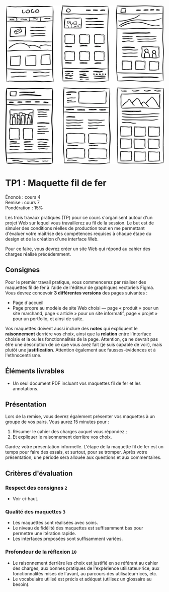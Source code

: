 ![Exemple d'une maquette fil de fer](exemple.webp)

# TP1 : Maquette fil de fer

Énoncé : cours 4 \
Remise : cours 7 \
Pondération : 15%

Les trois travaux pratiques (TP) pour ce cours s'organisent autour d'un projet Web sur lequel vous travaillerez au fil de la session. Le but est de simuler des conditions réelles de production tout en me permettant d'évaluer votre maîtrise des compétences requises à chaque étape du design et de la création d'une interface Web.

Pour ce faire, vous devrez créer un site Web qui répond au cahier des charges réalisé précédemment.

## Consignes

Pour le premier travail pratique, vous commencerez par réaliser des maquettes fil de fer à l'aide de l'éditeur de graphiques vectoriels Figma. Vous devrez concevoir **3 différentes versions** des pages suivantes : 

- Page d'accueil
- Page propre au modèle de site Web choisi — page « produit » pour un site marchand, page « article » pour un site informatif, page « projet » pour un portfolio, et ainsi de suite.

Vos maquettes doivent aussi inclure des **notes** qui expliquent le **raisonnement** derrière vos choix, ainsi que la **relation** entre l'interface choisie et la ou les fonctionnalités de la page. Attention, ça ne devrait pas être une description de ce que vous avez fait (je suis capable de voir), mais plutôt une **justification**. Attention également aux fausses-évidences et à l'ethnocentrisme.

## Éléments livrables

- Un seul document PDF incluant vos maquettes fil de fer et les annotations.

## Présentation

Lors de la remise, vous devrez également présenter vos maquettes à un groupe de vos pairs. Vous aurez 15 minutes pour : 

1. Résumer le cahier des charges auquel vous répondez ;
2. Et expliquer le raisonnement derrière vos choix. 

Gardez votre présentation informelle. L'étape de la maquette fil de fer est un temps pour faire des essais, et surtout, pour se tromper. Après votre présentation, une période sera allouée aux questions et aux commentaires.

## Critères d'évaluation

### Respect des consignes `2`

- Voir ci-haut.

### Qualité des maquettes `3`

- Les maquettes sont réalisées avec soins.
- Le niveau de fidélité des maquettes est suffisamment bas pour permettre une itération rapide.
- Les interfaces proposées sont suffisamment variées.

### Profondeur de la réflexion `10`

- Le raisonnement derrière les choix est justifié en se référant au cahier des charges, aux bonnes pratiques de l'expérience utilisateur·rice, aux fonctionnalités mises de l'avant, au parcours des utilisateur·rices, etc.
- Le vocabulaire utilisé est précis et adéquat (utilisez un glossaire au besoin).